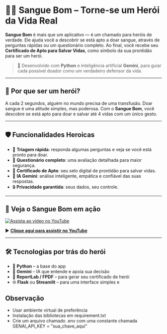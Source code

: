 # 🦸‍♂️ Sangue Bom – Torne-se um Herói da Vida Real

**Sangue Bom** é mais que um aplicativo — é um chamado para heróis de verdade. Ele ajuda você a descobrir se está apto a doar sangue, através de perguntas rápidas ou um questionário completo. Ao final, você recebe seu **Certificado de Apto para Salvar Vidas**, como símbolo da sua prontidão para ser um herói.

> 🧬 Desenvolvido com **Python** e inteligência artificial **Gemini**, para guiar cada possível doador como um verdadeiro defensor da vida.

---

## 🦸 Por que ser um herói?

A cada 2 segundos, alguém no mundo precisa de uma transfusão. Doar sangue é uma atitude simples, mas poderosa. Com o **Sangue Bom**, você descobre se está apto para doar e salvar até 4 vidas com um único gesto.

---

## 🛡️ Funcionalidades Heroicas

- 🧭 **Triagem rápida**: responda algumas perguntas e veja se você está pronto para doar.
- 🧠 **Questionário completo**: uma avaliação detalhada para maior segurança.
- 📜 **Certificado de Apto**: seu selo digital de prontidão para salvar vidas.
- 🤖 **IA Gemini**: análise inteligente, empática e confiável das suas respostas.
- 🔒 **Privacidade garantida**: seus dados, seu controle.

---

## 🎥 Veja o Sangue Bom em ação


[![Assista ao vídeo no YouTube](https://img.youtube.com/vi/SkXhwnP_DUw/0.jpg)](https://youtu.be/SkXhwnP_DUw)


▶️ **[Clique aqui para assistir no YouTube](https://youtu.be/Z4gNiS05VnI)**

---

## 🛠️ Tecnologias por trás do herói

- 🐍 **Python** – a base do app
- 🧠 **Gemini** – IA que entende e apoia sua decisão
- 📄 **ReportLab / FPDF** – para gerar seu certificado de herói
- 🌐 **Flask** ou **Streamlit** – para uma interface simples e

## Observação
- Usar ambiente virtual de preferência
- Instalação das bibliotecas em requirement.txt
- Crie um arquivo chamado .env com uma constante chamada GENAI_API_KEY = "sua_chave_aqui"
